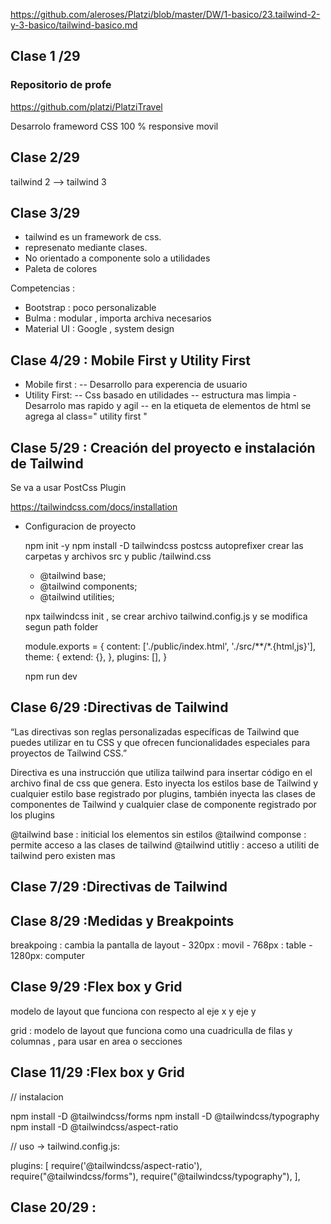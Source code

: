 https://github.com/aleroses/Platzi/blob/master/DW/1-basico/23.tailwind-2-y-3-basico/tailwind-basico.md

## Clase 1 /29

### Repositorio de profe

https://github.com/platzi/PlatziTravel

Desarrolo frameword CSS
100 % responsive movil

## Clase 2/29

tailwind 2 --> tailwind 3

## Clase 3/29

- tailwind es un framework de css.
- represenato mediante clases.
- No orientado a componente solo a utilidades
- Paleta de colores

Competencias :

- Bootstrap : poco personalizable
- Bulma : modular , importa archiva necesarios
- Material UI : Google , system design

## Clase 4/29 : Mobile First y Utility First

- Mobile first :
  -- Desarrollo para experencia de usuario
- Utility First:
  -- Css basado en utilidades
  -- estructura mas limpia - Desarrolo mas rapido y agil
  -- en la etiqueta de elementos de html se agrega al class=" utility first "

## Clase 5/29 : Creación del proyecto e instalación de Tailwind

Se va a usar PostCss Plugin

https://tailwindcss.com/docs/installation

- Configuracion de proyecto

  npm init -y
  npm install -D tailwindcss postcss autoprefixer
  crear las carpetas y archivos src y public /tailwind.css

  - @tailwind base;
  - @tailwind components;
  - @tailwind utilities;

  npx tailwindcss init , se crear archivo tailwind.config.js y se modifica segun path folder

  module.exports = {
  content: ['./public/index.html', './src/**/*.{html,js}'],
  theme: {
  extend: {},
  },
  plugins: [],
  }

  npm run dev

## Clase 6/29 :Directivas de Tailwind

“Las directivas son reglas personalizadas específicas de Tailwind que puedes utilizar en tu CSS y que ofrecen funcionalidades especiales para proyectos de Tailwind CSS.”

Directiva es una instrucción que utiliza tailwind para insertar código en el archivo final de css que genera. Esto inyecta los estilos base de Tailwind y cualquier estilo base registrado por plugins, también inyecta las clases de componentes de Tailwind y cualquier clase de componente registrado por los plugins

@tailwind base : initicial los elementos sin estilos
@tailwind componse : permite acceso a las clases de tailwind
@tailwind utitliy : acceso a utiliti de tailwind
pero existen mas

## Clase 7/29 :Directivas de Tailwind

## Clase 8/29 :Medidas y Breakpoints

breakpoing : cambia la pantalla de layout - 320px : movil - 768px : table - 1280px: computer

## Clase 9/29 :Flex box y Grid

modelo de layout que funciona con respecto al eje x y eje y

grid : modelo de layout que funciona como una cuadriculla de filas y columnas , para usar en area o secciones

## Clase 11/29 :Flex box y Grid

// instalacion

npm install -D @tailwindcss/forms
npm install -D @tailwindcss/typography
npm install -D @tailwindcss/aspect-ratio

// uso -> tailwind.config.js:

plugins: [
require('@tailwindcss/aspect-ratio'),
require("@tailwindcss/forms"),
require("@tailwindcss/typography"),
],

## Clase 20/29 :
